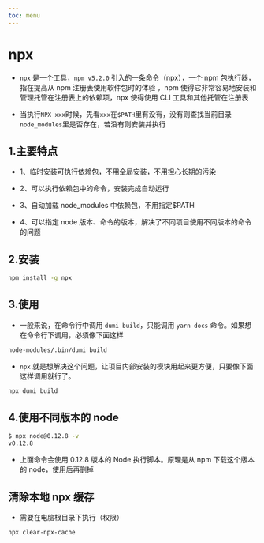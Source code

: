 ```yaml
---
toc: menu
---
```


# npx

- `npx` 是一个工具，`npm v5.2.0` 引入的一条命令（npx），一个 npm 包执行器，指在提高从 npm 注册表使用软件包时的体验 ，npm 使得它非常容易地安装和管理托管在注册表上的依赖项，npx 使得使用 CLI 工具和其他托管在注册表

- 当执行`NPX xxx`时候，先看`xxx`在`$PATH`里有没有，没有则查找当前目录`node_modules`里是否存在，若没有则安装并执行

## 1.主要特点

- 1、临时安装可执行依赖包，不用全局安装，不用担心长期的污染

- 2、可以执行依赖包中的命令，安装完成自动运行

- 3、自动加载 node_modules 中依赖包，不用指定$PATH

- 4、可以指定 node 版本、命令的版本，解决了不同项目使用不同版本的命令的问题

## 2.安装

```bash
npm install -g npx
```

## 3.使用

- 一般来说，在命令行中调用 `dumi build`，只能调用 `yarn docs` 命令。如果想在命令行下调用，必须像下面这样

```bash
node-modules/.bin/dumi build
```

- `npx` 就是想解决这个问题，让项目内部安装的模块用起来更方便，只要像下面这样调用就行了。

```bash
npx dumi build
```

## 4.使用不同版本的 node

```bash
$ npx node@0.12.8 -v
v0.12.8
```

- 上面命令会使用 0.12.8 版本的 Node 执行脚本。原理是从 npm 下载这个版本的 node，使用后再删掉

## 清除本地 npx 缓存

- 需要在电脑根目录下执行（权限）

```bash
npx clear-npx-cache
```
